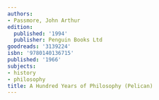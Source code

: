 ```yaml
---
authors:
- Passmore, John Arthur
edition:
  published: '1994'
  publisher: Penguin Books Ltd
goodreads: '3139224'
isbn: '9780140136715'
published: '1966'
subjects:
- history
- philosophy
title: A Hundred Years of Philosophy (Pelican)
---
```


